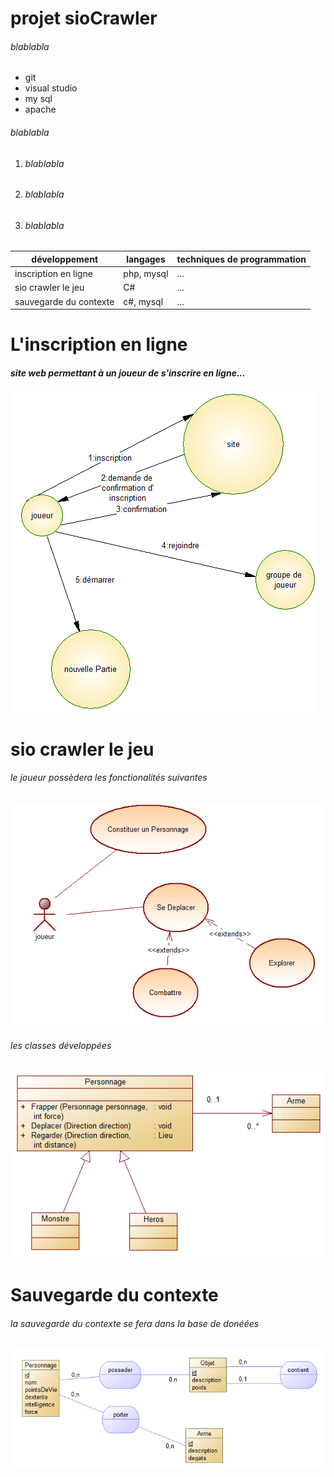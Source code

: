 # projet sioCrawler #

###### blablabla ######

* git
* visual studio
* my sql
* apache

###### blablabla ######

1. ###### blablabla ######
2. ###### blablabla ######
3. ###### blablabla ######

|    développement 		|     langages      | techniques de programmation |
|-----------------------|-------------------|-----------------------------|
|inscription en ligne   |     php, mysql    |            ...              |
|sio crawler le jeu     |        C#         |             ...             |
|sauvegarde du contexte |       c#, mysql   |              ...            |

# L'inscription en ligne #
##### site web permettant à un joueur de s'inscrire en ligne... #####
![acteurFluxInscription.PNG](https://github.com/meloeenazaire/sioCrawler/blob/master/images/acteurFluxInscription.PNG)

# sio crawler le jeu #
###### le joueur possèdera les fonctionalités suivantes ######
![useCasePersonnage.PNG](https://github.com/meloeenazaire/sioCrawler/blob/master/images/useCasePersonnage.PNG)
###### les classes développées ######
![diagrammeClassePersonnage.PNG](https://github.com/meloeenazaire/sioCrawler/blob/master/images/diagrammeClassePersonnage.PNG)
# Sauvegarde du contexte #
###### la sauvegarde du contexte se fera dans la base de donéées ######
![mcdSauvegarde.PNG](https://github.com/meloeenazaire/sioCrawler/blob/master/images/mcdSauvegarde.PNG)